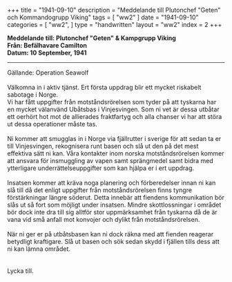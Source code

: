 +++
title = "1941-09-10"
description = "Meddelande till Plutonchef \"Geten\" och Kommandogrupp Viking"
tags = [
    "ww2"
]
date = "1941-09-10"
categories = [
    "ww2",
]
type = "handwritten"
layout = "ww2"
index = 2
+++

**Meddelande till: Plutonchef "Geten" & Kampgrupp Viking**
\
**Från: Befälhavare Camilton**
\
**Datum: 10 September, 1941**

---
Gällande: Operation Seawolf
\
\
Välkomna in i aktiv tjänst. Ert första uppdrag blir ett mycket riskabelt sabotage i Norge. 
\
Vi har fått uppgifter från motståndsrörelsen som tyder på att tyskarna har en mycket välanvänd Ubåtsbas i Vinjesvingen. Som ni vet är dessa utbåtar ett oerhört hot mot de allierades fraktfartyg och alla chanser vi har att störa ut dessa operationer måste tas.
\
\
Ni kommer att smugglas in i Norge via fjällrutter i sverige för att sedan ta er till Vinjesvingen, rekognisera runt basen och slå ut den på det mest effektiva sätt ni kan. Våra kontakter inom norska motståndsrörelsen kommer att ansvara för insmuggling av vapen samt sprängmedel samt bidra med ytterligare underrättelseuppgifter som kan hjälpa er i ert uppdrag.
\
\
Insatsen kommer att kräva noga planering och förberedelser innan ni kan slå till då det enligt uppgifter från motståndsrörelsen finns tyngre förstärkningar längre söderut. Detta innebär att fiendens kommunikation bör slås ut så fort som möjligt under insatsen. Mindre skottlossningar i området bör dock inte dra till sig alltför stor uppmärksamhet från tyskarna då de är vana vid små anfall mot konvojer och dylikt från motståndsrörelsen. 
\
\
När ni ger er på utbåtsbasen kan ni dock räkna med att fienden reagerar betydligt kraftigare.
Slå ut basen och sök sedan skydd i fjällen tills dess att ni kan lämna området.
\
\
\
Lycka till.

